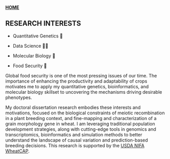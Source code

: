 **<span style="color: grey;"> [HOME](./index.md) </span>**

## RESEARCH INTERESTS  

* Quantitative Genetics 🧬

* Data Science 👩‍💻 

* Molecular Biology 🧪

* Food Security 🌾

Global food security is one of the most pressing issues of our time. The importance of enhancing the productivity and adaptability of crops motivates me to apply my quantitative genetics, bioinformatics, and molecular biology skillset to uncovering the mechanisms driving desirable phenotypes.   

My doctoral dissertation research embodies these interests and motivations, focused on the biological constraints of meiotic recombination in a plant breeding context, and fine-mapping and characterization of a grain morphology gene in wheat. I am leveraging traditional population development strategies, along with cutting-edge tools in genomics and transcriptomics, bioinformatics and simulation methods to better understand the landscape of causal variation and prediction-based breeding decisions. This research is supported by the [USDA NIFA WheatCAP](https://www.triticeaecap.org/).

